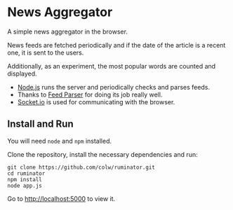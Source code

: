 # News Aggregator

A simple news aggregator in the browser.

News feeds are fetched periodically and if the date of the article is a recent one, it is sent to the users.

Additionally, as an experiment, the most popular words are counted and displayed.

- [Node.js](http://nodejs.org) runs the server and periodically checks and parses feeds.
- Thanks to [Feed Parser](https://github.com/danmactough/node-feedparser) for doing its job really well.
- [Socket.io](http://socket.io) is used for communicating with the browser.

## Install and Run

You will need `node` and `npm` installed.

Clone the repository, install the necessary dependencies and run:

    git clone https://github.com/colw/ruminator.git
    cd ruminator
    npm install
    node app.js

Go to [http://localhost:5000](http://localhost:5000) to view it.


    
    
